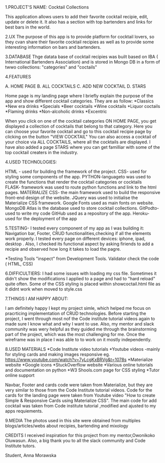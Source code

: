 1.PROJECT'S NAME: Cocktail Collections

This application allows users to add their favorite cocktail recipie, edit, update or delete it. 
It also has a section with top bartenders and links for best bars in the world.

2.UX
The purpose of this app is to  provide platform for cocktail lovers, so they cvan share 
their favorite cocktail recipies as well as to provide some interesting information on bars and bartenders. 

3.DATABASE
Thge datata base of cocktail recipies was built based on IBA ( International Bartenders Association) and is stored in Mongo DB in a form of twwo collections: "categories" and "coctails" 

4.FEATURES

A. HOME PAGE
B. ALL COCKTAILS
C. ADD NEW COCKTAIL
D. STARS

Home page is my landing page where I briefly explain the purpose of the app and show different cocktail categories. 
They are as follow:
    *Classics
    *New era drinks
    *Specials
    *Beer cocktails
    *Wine cocktails
    *Liquor coctails
    *Flaming drinks
    *Non-alcoholic drinks
    *Excentric

When you click on one of the cocktail categories ON HOME PAGE, you get displayed a collection of cocktails that belong to that category. Here you can choose your favorite cocktail and go to this cocktail recipie page by clicking on the button "VIEW COCKTAIL"
You can also access a cocktail of your choice via ALL COCKTAILS, where all the cocktails are displayed.
I have also added a page STARS where you can get familliar with some of the top cocktail creaters in the industry. 

4.USED TECHNOLOGIES:

HTML - used for building the framework of the project.
CSS- used for styling some components of the app.
PYTHON-languageto was used to create the functions that render the cocktail categories or cocktails  
FLASK- framework was used to route python functions and link to the html pages.
MATERIALIZE CSS- the main framework used to build the responsive front-end design of the website.
JQuery was used to initialise the Materialize CSS framework.
Google Fonts used as main fonts on website.
MongoDB Atlas is the database used to store cocktail collections.
GitPodto- used to write my code
GitHub used as a repository of the app.
Heroku- used for the deployment of the app

5.TESTING- I tested every component of my app as I was building it: Navigation bar, Footer, CRUD functionalities,checking if all the elements work properly. I tested every page on different devices: iphone, ipad, desktop .
Also, I checked its functional aspect by asking firiends to add a recipie and observed how long it takes to load the pagre.

*Testing Tools
"inspect" from  Development Tools.
Validator check the code ( HTML, CSS) 


6.DIFFICULTIERS:
 I had some issues with loading my css file. Sometimes it didn't show the modifications I applied to a page and had to "hard reload" quite often. 
 Some of the CSS styling is placed within showcoctail.html file as it didnt work when moved to style.css


7.THINGS I AM HAPPY ABOUT:

I am definitely happy I kept my project simle, which helped me focus on pracrticing implementation of CRUD technologies. Before starting the project, I went through 
most nof the Code institute tutorial videos again to made sure I know what and why I want to use. Also, my mentor and slack community was wery helpful as they guided me through 
the brainstorming part of the project, which was the most challenging for me. Once the wireframe was in place I was able to to work on it mostly independently.

8.USED MATERIALS
*Code Institute video tutorials 
*Youtube videos -mainly for styling cards and making images responsive
eg. https://www.youtube.com/watch?v=7yLcgKxBRVg&t=1078s
*Materialize website
*Google icons
*StuckOverflow website
*Various online tutorials and documentation on python
*W3 Shools.com page for CSS styling
*Tutor online support 

Navbar, Footer and cards code were taken from Materialize, but they are very similar to those from the Code Institute tutorial videos.
Code for the cards for the landing page were taken from Youtube video "How to create Simple & Responsive Cards using Materialize CSS".
The main code for add cocktail was taken from Code institute tutorial ,modified and ajusted to my apps requiements.

9.MEDIA
The photos used in this site were obtained from multiples blogs/articles/webs about recipies, bartending and mixology

CREDITS
I received inspiration for this project from my mentor,Owonikoko Oluwasun. 
Also, a big thank you to all the slack community and Code Institute tutors.

Student, Anna Morawska



